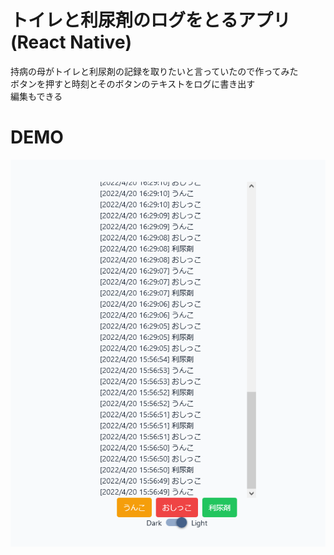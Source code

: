 # トイレと利尿剤のログをとるアプリ(React Native)
持病の母がトイレと利尿剤の記録を取りたいと言っていたので作ってみた  
ボタンを押すと時刻とそのボタンのテキストをログに書き出す  
編集もできる 
# DEMO
![log-image](/doc/logscreen.png)
